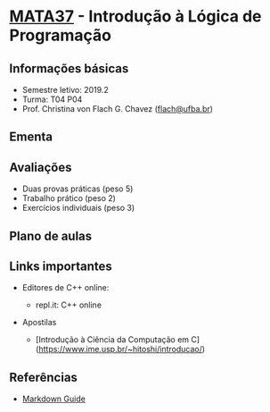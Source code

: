 # [MATA37](https://alunoweb.ufba.br/SiacWWW/ExibirEmentaPublico.do?cdDisciplina=MATA37&nuPerInicial=20071) - Introdução à Lógica de Programação

## Informações básicas

- Semestre letivo: 2019.2
- Turma: T04 P04
- Prof. Christina von Flach G. Chavez (flach@ufba.br)

## Ementa

## Avaliações

+ Duas provas práticas (peso 5) 
+ Trabalho prático (peso 2)
+ Exercícios individuais (peso 3)

## Plano de aulas

## Links importantes

+ Editores de C++ online:
   - repl.it: C++ online

+ Apostilas
   - [Introdução à Ciência da Computação em C] (https://www.ime.usp.br/~hitoshi/introducao/)

## Referências

- [Markdown Guide](https://www.markdownguide.org/basic-syntax/)



